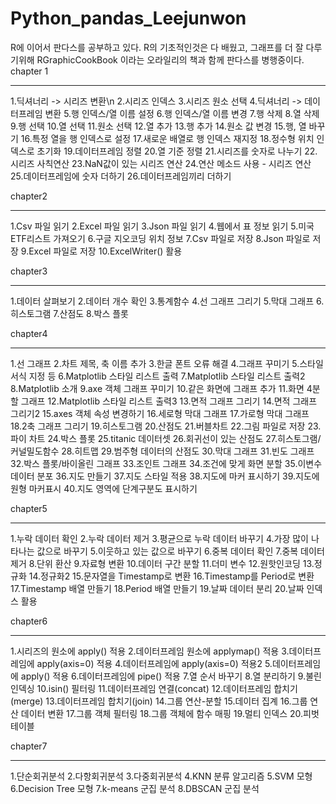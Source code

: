 # Python_pandas_Leejunwon
R에 이어서 판다스를 공부하고 있다. R의 기초적인것은 다 배웠고, 그래프를 더 잘 다루기위해 RGraphicCookBook 이라는 오라일리의 책과 함께 판다스를 병행중이다.
chapter 1
**********
1.딕셔너리 -> 시리즈 변환\n
2.시리즈 인덱스
3.시리즈 원소 선택
4.딕셔너리 -> 데이터프레임 변환
5.행 인덱스/열 이름 설정
6.행 인덱스/열 이름 변경
7.행 삭제
8.열 삭제
9.행 선택
10.열 선택
11.원소 선택
12.열 추가
13.행 추가
14.원소 값 변경
15.행, 열 바꾸기
16.특정 열을 행 인덱스로 설정
17.새로운 배열로 행 인덱스 재지정
18.정수형 위치 인덱스로 초기화
19.데이터프레임 정렬
20.열 기준 정렬
21.시리즈를 숫자로 나누기
22.시리즈 사칙연산
23.NaN값이 있는 시리즈 연산
24.연산 메소드 사용 - 시리즈 연산
25.데이터프레임에 숫자 더하기
26.데이터프레임끼리 더하기



chapter2
**********
1.Csv 파일 읽기
2.Excel 파일 읽기
3.Json 파일 읽기
4.웹에서 표 정보 읽기
5.미국 ETF리스트 가져오기
6.구글 지오코딩 위치 정보
7.Csv 파일로 저장
8.Json 파일로 저장
9.Excel 파일로 저장
10.ExcelWriter() 활용



chapter3
**********
1.데이터 살펴보기
2.데이터 개수 확인
3.통계함수
4.선 그래프 그리기
5.막대 그래프
6.히스토그램
7.산점도
8.박스 플롯



chapter4
**********
1.선 그래프
2.차트 제목, 축 이름 추가
3.한글 폰트 오류 해결
4.그래프 꾸미기
5.스타일 서식 지정 등
6.Matplotlib 스타일 리스트 출력
7.Matplotlib 스타일 리스트 출력2
8.Matplotlib 소개
9.axe 객체 그래프 꾸미기
10.같은 화면에 그래프 추가
11.화면 4분할 그래프
12.Matplotlib 스타일 리스트 출력3
13.면적 그래프 그리기
14.면적 그래프 그리기2
15.axes 객체 속성 변경하기
16.세로형 막대 그래프
17.가로형 막대 그래프
18.2축 그래프 그리기
19.히스토그램
20.산점도
21.버블차트
22.그림 파일로 저장
23.파이 차트
24.박스 플롯
25.titanic 데이터셋
26.회귀선이 있는 산점도
27.히스토그램/커널밀도함수
28.히트맵
29.범주형 데이터의 산점도
30.막대 그래프
31.빈도 그래프
32.박스 플롯/바이올린 그래프
33.조인트 그래프
34.조건에 맞게 화면 분할
35.이변수 데이터 분포
36.지도 만들기
37.지도 스타일 적용
38.지도에 마커 표시하기
39.지도에 원형 마커표시
40.지도 영역에 단계구분도 표시하기



chapter5
**********
1.누락 데이터 확인
2.누락 데이터 제거
3.평균으로 누락 데이터 바꾸기
4.가장 많이 나타나는 값으로 바꾸기
5.이웃하고 있는 값으로 바꾸기
6.중복 데이터 확인
7.중복 데이터 제거
8.단위 환산
9.자료형 변환
10.데이터 구간 분할
11.더미 변수
12.원핫인코딩
13.정규화
14.정규화2
15.문자열을 Timestamp로 변환
16.Timestamp를 Period로 변환
17.Timestamp 배열 만들기
18.Period 배열 만들기
19.날짜 데이터 분리
20.날짜 인덱스 활용




chapter6
**********
1.시리즈의 원소에 apply() 적용
2.데이터프레임 원소에 applymap() 적용
3.데이터프레임에 apply(axis=0) 적용
4.데이터프레임에 apply(axis=0) 적용2
5.데이터프레임에 apply() 적용
6.데이터프레임에 pipe() 적용
7.열 순서 바꾸기
8.열 분리하기
9.불린 인덱싱
10.isin() 필터링
11.데이터프레임 연결(concat)
12.데이터프레임 합치기(merge)
13.데이터프레임 합치기(join)
14.그룹 연산-분할
15.데이터 집계
16.그룹 연산 데이터 변환
17.그룹 객체 필터링
18.그룹 객체에 함수 매핑
19.멀티 인덱스
20.피벗테이블



chapter7
**********
1.단순회귀분석
2.다항회귀분석
3.다중회귀분석
4.KNN 분류 알고리즘
5.SVM 모형
6.Decision Tree 모형
7.k-means 군집 분석
8.DBSCAN 군집 분석
